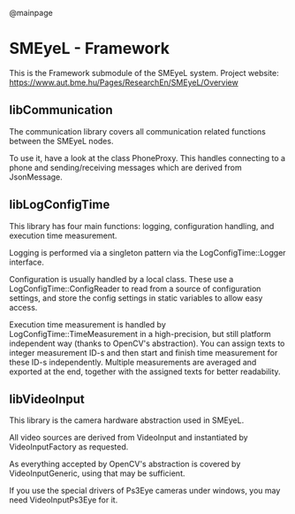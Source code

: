 @mainpage

SMEyeL - Framework
==================

This is the Framework submodule of the SMEyeL system.
Project website: https://www.aut.bme.hu/Pages/ResearchEn/SMEyeL/Overview

libCommunication
----------------

The communication library covers all communication related functions between the SMEyeL nodes.

To use it, have a look at the class PhoneProxy. This handles connecting to a phone and sending/receiving messages which are derived from JsonMessage.

libLogConfigTime
----------------

This library has four main functions: logging, configuration handling, and execution time measurement.

Logging is performed via a singleton pattern via the LogConfigTime::Logger interface.

Configuration is usually handled by a local class. These use a LogConfigTime::ConfigReader to read from a source of configuration settings, and store the config settings in static variables to allow easy access.

Execution time measurement is handled by LogConfigTime::TimeMeasurement in a high-precision, but still platform independent way (thanks to OpenCV's abstraction). You can assign texts to integer measurement ID-s and then start and finish time measurement for these ID-s independently. Multiple measurements are averaged and exported at the end, together with the assigned texts for better readability.

libVideoInput
-------------

This library is the camera hardware abstraction used in SMEyeL.

All video sources are derived from VideoInput and instantiated by VideoInputFactory as requested.

As everything accepted by OpenCV's abstraction is covered by VideoInputGeneric, using that may be sufficient.

If you use the special drivers of Ps3Eye cameras under windows, you may need VideoInputPs3Eye for it.
